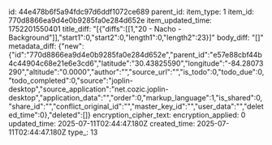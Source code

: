 id: 44e478b6f5a94fdc97d6ddf1072ce689
parent_id: 
item_type: 1
item_id: 770d8866ea9d4e0b9285fa0e284d652e
item_updated_time: 1752201550401
title_diff: "[{\"diffs\":[[1,\"20 - Nacho - Background\"]],\"start1\":0,\"start2\":0,\"length1\":0,\"length2\":23}]"
body_diff: "[]"
metadata_diff: {"new":{"id":"770d8866ea9d4e0b9285fa0e284d652e","parent_id":"e57e88cbf44b4c44904c68e21e6e3cd6","latitude":"30.43825590","longitude":"-84.28073290","altitude":"0.0000","author":"","source_url":"","is_todo":0,"todo_due":0,"todo_completed":0,"source":"joplin-desktop","source_application":"net.cozic.joplin-desktop","application_data":"","order":0,"markup_language":1,"is_shared":0,"share_id":"","conflict_original_id":"","master_key_id":"","user_data":"","deleted_time":0},"deleted":[]}
encryption_cipher_text: 
encryption_applied: 0
updated_time: 2025-07-11T02:44:47.180Z
created_time: 2025-07-11T02:44:47.180Z
type_: 13